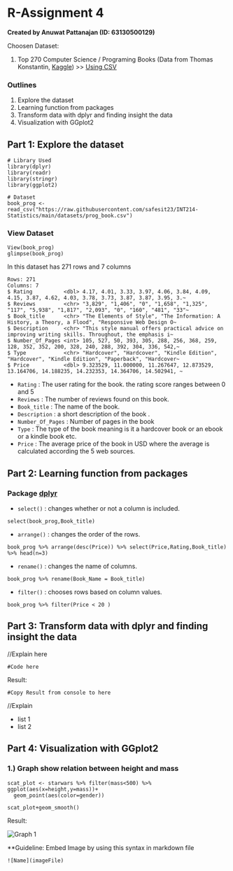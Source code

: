 # R-Assignment 4

**Created by Anuwat Pattanajan (ID: 63130500129)**

Choosen Dataset:
1. Top 270 Computer Science / Programing Books (Data from Thomas Konstantin, [Kaggle](https://www.kaggle.com/thomaskonstantin/top-270-rated-computer-science-programing-books)) >> [Using CSV](https://raw.githubusercontent.com/safesit23/INT214-Statistics/main/datasets/prog_book.csv)

### Outlines
1. Explore the dataset
2. Learning function from packages
3. Transform data with dplyr and finding insight the data
4. Visualization with GGplot2

## Part 1: Explore the dataset

```
# Library Used
library(dplyr)
library(readr)
library(stringr)
library(ggplot2)

# Dataset
book_prog <- read_csv("https://raw.githubusercontent.com/safesit23/INT214-Statistics/main/datasets/prog_book.csv")
```
### View Dataset
```
View(book_prog)
glimpse(book_prog)
```

In this dataset has 271 rows and 7 columns
```
Rows: 271
Columns: 7
$ Rating          <dbl> 4.17, 4.01, 3.33, 3.97, 4.06, 3.84, 4.09, 4.15, 3.87, 4.62, 4.03, 3.78, 3.73, 3.87, 3.87, 3.95, 3.~
$ Reviews         <chr> "3,829", "1,406", "0", "1,658", "1,325", "117", "5,938", "1,817", "2,093", "0", "160", "481", "33"~
$ Book_title      <chr> "The Elements of Style", "The Information: A History, a Theory, a Flood", "Responsive Web Design O~
$ Description     <chr> "This style manual offers practical advice on improving writing skills. Throughout, the emphasis i~
$ Number_Of_Pages <int> 105, 527, 50, 393, 305, 288, 256, 368, 259, 128, 352, 352, 200, 328, 240, 288, 392, 304, 336, 542,~
$ Type            <chr> "Hardcover", "Hardcover", "Kindle Edition", "Hardcover", "Kindle Edition", "Paperback", "Hardcover~
$ Price           <dbl> 9.323529, 11.000000, 11.267647, 12.873529, 13.164706, 14.188235, 14.232353, 14.364706, 14.502941, ~
```

- `Rating`          : The user rating for the book. the rating score ranges between 0 and 5
- `Reviews`         : The number of reviews found on this book.
- `Book_title`      : The name of the book.
- `Description`     : a short description of the book .
- `Number_Of_Pages` : Number of pages in the book
- `Type`            : The type of the book meaning is it a hardcover book or an ebook or a kindle book etc.
- `Price`           : The average price of the book in USD where the average is calculated according the 5 web sources.


## Part 2: Learning function from packages

### Package [dplyr](https://dplyr.tidyverse.org/articles/dplyr.html#select-columns-with-select)
- `select()`  : changes whether or not a column is included.
```
select(book_prog,Book_title) 
```

- `arrange()` : changes the order of the rows.

``` book_prog %>% arrange(desc(Price)) %>% select(Price,Rating,Book_title) %>% head(n=3) ```

- `rename()`  : changes the name of columns.

``` book_prog %>% rename(Book_Name = Book_title) ```

- `filter()`  : chooses rows based on column values.

``` book_prog %>% filter(Price < 20 ) ```

## Part 3: Transform data with dplyr and finding insight the data

//Explain here

```
#Code here
```

Result:

```
#Copy Result from console to here
```
//Explain

- list 1
- list 2

## Part 4: Visualization with GGplot2
### 1.) Graph show relation between height and mass
```
scat_plot <- starwars %>% filter(mass<500) %>% ggplot(aes(x=height,y=mass))+
  geom_point(aes(color=gender))

scat_plot+geom_smooth()
```
Result:

![Graph 1](graph1.png)

**Guideline:
Embed Image by using this syntax in markdown file
````
![Name](imageFile)
````
